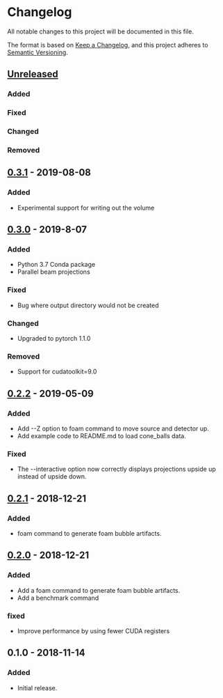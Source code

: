 # Changelog
All notable changes to this project will be documented in this file.

The format is based on [Keep a Changelog](https://keepachangelog.com/en/1.0.0/),
and this project adheres to [Semantic Versioning](https://semver.org/spec/v2.0.0.html).

## [Unreleased]
### Added
### Fixed
### Changed
### Removed

## [0.3.1] - 2019-08-08
### Added
- Experimental support for writing out the volume

## [0.3.0] - 2019-8-07
### Added
- Python 3.7 Conda package
- Parallel beam projections
### Fixed
- Bug where output directory would not be created
### Changed
- Upgraded to pytorch 1.1.0
### Removed
- Support for cudatoolkit=9.0

## [0.2.2] - 2019-05-09
### Added
- Add --Z option to foam command to move source and detector up.
- Add example code to README.md to load cone_balls data.
### Fixed
- The --interactive option now correctly displays projections upside
  up instead of upside down.

## [0.2.1] - 2018-12-21
### Added
- foam command to generate foam bubble artifacts.

## [0.2.0] - 2018-12-21
### Added
- Add a foam command to generate foam bubble artifacts.
- Add a benchmark command
### fixed
- Improve performance by using fewer CUDA registers


## 0.1.0 - 2018-11-14
### Added
- Initial release.

[Unreleased]: https://www.github.com/ahendriksen/cone_balls/compare/v0.3.1...HEAD
[0.3.1]: https://www.github.com/ahendriksen/cone_balls/compare/v0.3.0...v0.3.1
[0.3.0]: https://www.github.com/ahendriksen/cone_balls/compare/v0.2.2...v0.3.0
[0.2.2]: https://www.github.com/ahendriksen/cone_balls/compare/v0.2.1...v0.2.2
[0.2.1]: https://www.github.com/ahendriksen/cone_balls/compare/v0.2.0...v0.2.1
[0.2.0]: https://www.github.com/ahendriksen/cone_balls/compare/v0.1.0...v0.2.0

